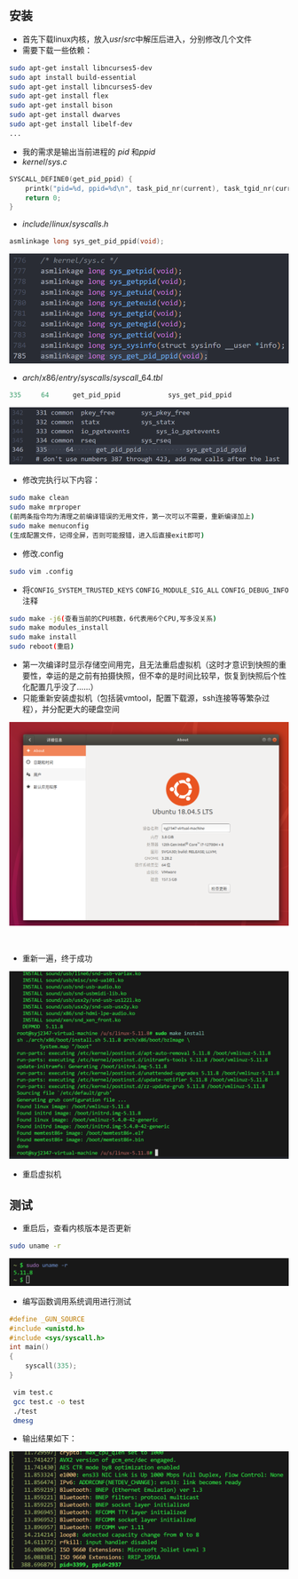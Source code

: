 ## 安装

- 首先下载linux内核，放入$usr/src$中解压后进入，分别修改几个文件
- 需要下载一些依赖：

```sh
sudo apt-get install libncurses5-dev  
sudo apt install build-essential 
sudo apt-get install libncurses5-dev	 
sudo apt-get install flex		 
sudo apt-get install bison 
sudo apt-get install dwarves
sudo apt-get install libelf-dev
...
```

- 我的需求是输出当前进程的 $pid$ 和$ppid$
- $kernel/sys.c$

```c
SYSCALL_DEFINE0(get_pid_ppid) {
    printk("pid=%d, ppid=%d\n", task_pid_nr(current), task_tgid_nr(current->real_parent));
    return 0;
}
```

- $include/linux/syscalls.h$

```c
asmlinkage long sys_get_pid_ppid(void);
```

![screen-capture](95b2bb7996eef47c6ef3e403f651633e.png)

- $arch/x86/entry/syscalls/syscall\_{}64.tbl$

```c
335     64      get_pid_ppid            sys_get_pid_ppid
```

![screen-capture](76d66522e7e04ca6f703bcb2948ee548.png)

- 修改完执行以下内容：

```sh
sudo make clean
sudo make mrproper 
(前两条指令均为清理之前编译错误的无用文件，第一次可以不需要，重新编译加上)
sudo make menuconfig
(生成配置文件，记得全屏，否则可能报错，进入后直接exit即可)
```

- 修改.config

```sh
sudo vim .config
```

- 将`CONFIG_SYSTEM_TRUSTED_KEYS` `CONFIG_MODULE_SIG_ALL`  `CONFIG_DEBUG_INFO` 注释

```sh
sudo make -j6(查看当前的CPU核数，6代表用6个CPU,写多没关系)
sudo make modules_install
sudo make install
sudo reboot(重启)
```

- 第一次编译时显示存储空间用完，且无法重启虚拟机（这时才意识到快照的重要性，幸运的是之前有拍摄快照，但不幸的是时间比较早，恢复到快照后个性化配置几乎没了……）
- 只能重新安装虚拟机（包括装vmtool，配置下载源，ssh连接等等繁杂过程），并分配更大的硬盘空间

![screen-capture](3be429061f24bbb75ed8dbc52190ef44.png)

<br/>

- 重新一遍，终于成功

![屏幕截图 2023-11-12 225256.png](5a1ee2d578b19f9b52bf1b0cc3a0aa59.png)

- 重启虚拟机

## 测试

- 重启后，查看内核版本是否更新

```sh
sudo uname -r
```

![screen-capture](f18d4ea6a470724d4896ae73891f142e.png)

- 编写函数调用系统调用进行测试

```c
#define _GUN_SOURCE
#include <unistd.h>
#include <sys/syscall.h>
int main()
{
    syscall(335);
}
```

```sh
 vim test.c
 gcc test.c -o test
 ./test
 dmesg
```

- 输出结果如下：

![screen-capture](622d6be9775c4bd42ba0b2f133249901.png)
